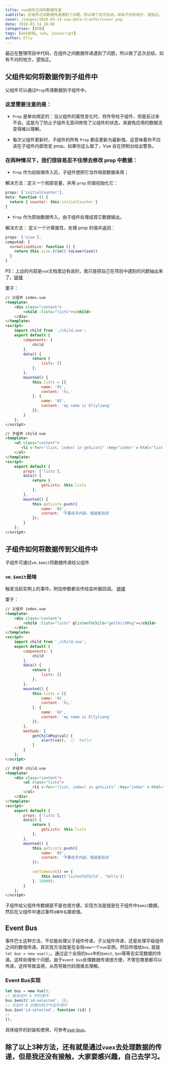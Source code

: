 ```yaml
---
title: vue组件之间的数据传递
subtitle: 在组件之间数据传递遇到了问题，所以做了这次总结，如有不对的地方，望指正。
cover: /images/2018-03-14-vue-data-tranfer/cover.png
date: 2018-03-14 18:00
categories: [前端]
tags: [web前端, vue, javascript]
author: Elly
---
```


最近在整理项目中代码，在组件之间数据传递遇到了问题，所以做了这次总结，如有不对的地方，望指正。

## 父组件如何将数据传到子组件中

父组件可以通过`Prop`传递数据到子组件中。

### 这里需要注意的是：

- `Prop` 是单向绑定的：当父组件的属性变化时，将传导给子组件，但是反过来不会。这是为了防止子组件无意间修改了父组件的状态，来避免应用的数据流变得难以理解。

- 每次父组件更新时，子组件的所有 `Prop` 都会更新为最新值。这意味着你不应该在子组件内部改变 prop。如果你这么做了，Vue 会在控制台给出警告。

<!-- more -->

### 在两种情况下，我们很容易忍不住想去修改 prop 中数据：

- `Prop` 作为初始值传入后，子组件想把它当作局部数据来用；
 
解决方法：定义一个局部变量，并用 `prop` 的值初始化它：

```js
props: ['initialCounter'],
data: function () {
  return { counter: this.initialCounter }
}    
```

- `Prop` 作为原始数据传入，由子组件处理成其它数据输出。

解决方法： 定义一个计算属性，处理 prop 的值并返回：

```js
props: ['size'],
computed: {
  normalizedSize: function () {
    return this.size.trim().toLowerCase()
  }
}
```

PS：上边的内容是`vue`文档里边有说的，我只是把自己在项目中遇到的问题抽出来了。[链接](https://cn.vuejs.org/v2/guide/components.html#Prop)


栗子：

```html
// 父组件 index.vue
<template>
    <div class="content">
        <child :lists="lists"></child>
    </div>
</template>
<script>
    import child from './child.vue';
    export default {
        components: {
            child
        },
        data() {
            return {
                lists: []
            };
        },
        mounted() {
            this.lists = [{
                name: '01',
                content: 'hi,'
            }, {
                name: '02',
                content: 'my name is Ellyliang'
            }];
        }
    };
</script>

// 子组件 child.vue
<template>
    <ul class="content">
       <li v-for="(list, index) in getLists" :key="index" v-html="list.name + list.content"></li>
    </ul>
</template>
<script>
    export default {
        props: ['lists'],
        data() {
            return {
                getLists: this.lists
            };
        },
        mounted() {
            this.getLists.push({
                name: '03',
                content: '不要在乎内容，我就是测试'
            });
        }
    };
</script>
```

## 子组件如何将数据传到父组件中

子组件可通过`vm.$emit`将数据传递给父组件

### `vm.$emit`是啥

触发当前实例上的事件。附加参数都会传给监听器回调。 [链接](https://cn.vuejs.org/v2/api/#vm-emit)

栗子：

```html
// 父组件 index.vue
<template>
    <div class="content">
        <child :lists="lists" @listenToChild="getChildMsg"></child>
    </div>
</template>
<script>
    import child from './child.vue';
    export default {
        components: {
            child
        },
        data() {
            return {
                lists: []
            };
        },
        mounted() {
            this.lists = [{
                name: '01',
                content: 'hi,'
            }, {
                name: '02',
                content: 'my name is Ellyliang'
            }];
        },
        methods: {
            getChildMsg(val) {
                alert(val);  // 'hello'
            }
        }
    };
</script>

// 子组件 child.vue
<template>
    <div class="content">
        <ul class="lists">
            <li v-for="(list, index) in getLists" :key="index" v-html="list.name + list.content"></li>
        </ul>
    </div>
</template>
<script>
    export default {
        props: ['lists'],
        data() {
            return {
                getLists: this.lists
            };
        },
        mounted() {
            this.getLists.push({
                name: '03',
                content: '不要在乎内容，我就是测试'
            });
            
            setTimeout(() => {
                this.$emit('listenToChild', 'hello');
            }, 15000);
        }
    };
</script>
```

子组件给父组件传数据是不是也很方便。实现方法是就是在子组件中`$emit`数据，然后在父组件中通过事件`@事件名`接收值。

## Event Bus

事件巴士这种方法，不仅能处理父子组件传递，子父组件传递，还是处理平级组件之间的数值传递。其实现方法就是在全局`new`一个`vue`实例，然后传值给`bus`, 就是`let bus = new vue();`。通过这个全局的`bus`中的`$emit`, `$on`等等去实现数据的传递。这样处理有个问题，由于`event bus`处理数据传递很方便，不管在哪里都可以传递，这样导致滥用，从而导致代码很难去理解。

### Event Bus实现

```js
let bus = new Vue();
// 触发组件 A 中的事件
bus.$emit('id-selected', 1);
// 在组件 B 创建的钩子中监听事件
bus.$on('id-selected', function (id) {
// ...
});
```

具体组件的封装和使用，可参考[vue-bus](https://www.npmjs.com/package/vue-bus)。

## 除了以上3种方法，还有就是通过`vuex`去处理数据的传递，但是我还没有接触，大家要感兴趣，自己去学习。


